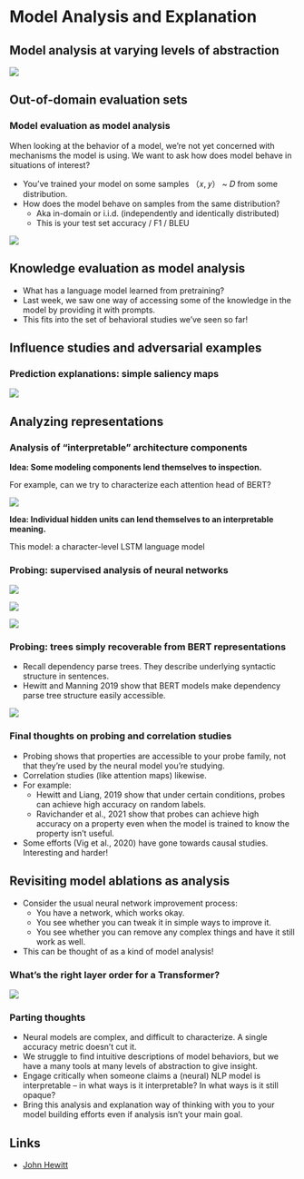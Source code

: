 # Model Analysis and Explanation

## Model analysis at varying levels of abstraction

![](../../Images/CS224N/image-20220130214154321.png)

## Out-of-domain evaluation sets

### Model evaluation as model analysis

When looking at the behavior of a model, we’re not yet concerned with mechanisms the model is using. We want to ask how does model behave in situations of interest? 

- You’ve trained your model on some samples （𝑥, 𝑦） ~ 𝐷 from some distribution. 
- How does the model behave on samples from the same distribution? 
  - Aka in-domain or i.i.d. (independently and identically distributed) 
  - This is your test set accuracy / F1 / BLEU

![](../../Images/CS224N/image-20220130214321788.png)

## Knowledge evaluation as model analysis

- What has a language model learned from pretraining? 
- Last week, we saw one way of accessing some of the knowledge in the model by providing it with  prompts. 
- This fits into the set of behavioral studies we’ve seen so far!

## Influence studies and adversarial examples

### Prediction explanations: simple saliency maps

![](../../Images/CS224N/image-20220130214504065.png)



## Analyzing representations

### Analysis of “interpretable” architecture components

**Idea: Some modeling components lend themselves to inspection.** 

For example, can we try to characterize each attention head of BERT?

![](../../Images/CS224N/image-20220130214625875.png)

**Idea: Individual hidden units can lend themselves to an interpretable meaning.** 

This model: a character-level LSTM language model

### Probing: supervised analysis of neural networks

![](../../Images/CS224N/image-20220130214735184.png)

![](../../Images/CS224N/image-20220130214747879.png)

![](../../Images/CS224N/image-20220130214808655.png)

### Probing: trees simply recoverable from BERT representations

- Recall dependency parse trees. They describe underlying syntactic structure in sentences. 
- Hewitt and Manning 2019 show that BERT models make dependency parse tree structure easily  accessible.

![](../../Images/CS224N/image-20220130214854185.png)

### Final thoughts on probing and correlation studies

- Probing shows that properties are accessible to your probe family, not that they’re used by the  neural model you’re studying. 
- Correlation studies (like attention maps) likewise. 
- For example: 
  - Hewitt and Liang, 2019 show that under certain conditions, probes can achieve high accuracy on  random labels. 
  - Ravichander et al., 2021 show that probes can achieve high accuracy on a property even when  the model is trained to know the property isn’t useful. 
- Some efforts (Vig et al., 2020) have gone towards causal studies. Interesting and harder!

## Revisiting model ablations as analysis

- Consider the usual neural network improvement process: 
  - You have a network, which works okay. 
  - You see whether you can tweak it in simple ways to improve it. 
  - You see whether you can remove any complex things and have it still work as well. 
- This can be thought of as a kind of model analysis!

### What’s the right layer order for a Transformer?

![](../../Images/CS224N/image-20220130215246215.png)

### Parting thoughts

- Neural models are complex, and difficult to characterize. A single accuracy metric  doesn’t cut it. 
- We struggle to find intuitive descriptions of model behaviors, but we have a many tools  at many levels of abstraction to give insight. 
- Engage critically when someone claims a (neural) NLP model is interpretable – in what  ways is it interpretable? In what ways is it still opaque? 
- Bring this analysis and explanation way of thinking with you to your model building  efforts even if analysis isn’t your main goal.

## Links

- [John Hewitt](https://nlp.stanford.edu/~johnhew/)











